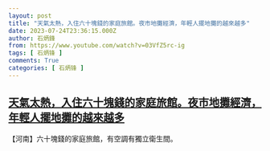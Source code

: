 ```yaml
---
layout: post
title: "天氣太熱，入住六十塊錢的家庭旅館。夜市地攤經濟，年輕人擺地攤的越來越多"
date: 2023-07-24T23:36:15.000Z
author: 石炳鋒
from: https://www.youtube.com/watch?v=03VfZ5rc-ig
tags: [ 石炳锋 ]
comments: True
categories: [ 石炳锋 ]
---
```

<!--1690241775000-->
[天氣太熱，入住六十塊錢的家庭旅館。夜市地攤經濟，年輕人擺地攤的越來越多](https://www.youtube.com/watch?v=03VfZ5rc-ig)
------

<div>
【河南】六十塊錢的家庭旅館，有空調有獨立衛生間。
</div>
